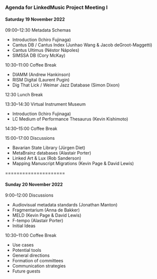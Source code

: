 
### Agenda for LinkedMusic Project Meeting I

#### Saturday 19 November 2022

09:00–12:30 Metadata Schemas

* Introduction (Ichiro Fujinaga)
* Cantus DB / Cantus Index (Junhao Wang & Jacob deGroot-Maggetti)
* Cantus Ultimus (Néstor Nápoles)
* SIMSSA DB (Cory McKay)

10:30–11:00 Coffee Break

* DIAMM (Andrew Hankinson)
* RISM Digital (Laurent Pugin)
* Dig That Lick / Weimar Jazz  Database (Simon Dixon)

12:30 Lunch Break

13:30–14:30 Virtual Instrument Museum

* Introduction (Ichiro Fujinaga)
* LC Medium of Performance Thesaurus (Kevin Kishimoto)

14:30–15:00 Coffee Break

15:00–17:00 Discussions

* Bavarian State Library (Jürgen Diet)
* MetaBrainz databases (Alastair Porter)
* Linked Art & Lux (Rob Sanderson)
* Mapping Manuscript Migrations (Kevin Page & David Lewis)

=====================

#### Sunday 20 November 2022

9:00–12:00 Discussions

* Audiovisual metadata standards (Jonathan Manton)
* Fragmentarium (Anna de Bakker)
* MELD (Kevin Page & David Lewis)
* F-tempo (Alastair Porter)
* Initial Ideas

10:30–11:00 Coffee Break

* Use cases
* Potential tools
* General directions
* Formation of committees
* Communication strategies
* Future guests
